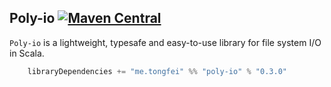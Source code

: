 ## Poly-io [![Maven Central](https://img.shields.io/maven-central/v/me.tongfei/poly-io_2.11.svg?style=flat-square)](https://maven-badges.herokuapp.com/maven-central/me.tongfei/poly-io_2.11)

`Poly-io` is a lightweight, typesafe and easy-to-use library for file system I/O in Scala.


```scala
    libraryDependencies += "me.tongfei" %% "poly-io" % "0.3.0"
```
